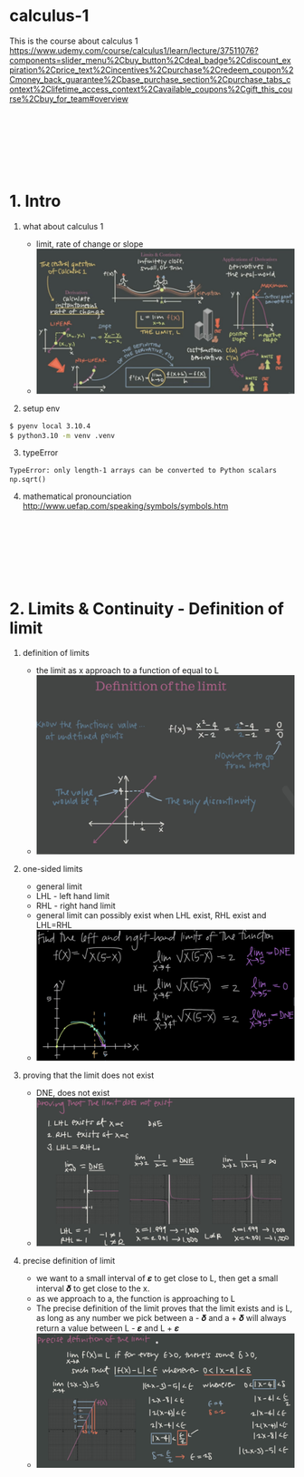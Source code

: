 # calculus-1
This is the course about calculus 1<br>
https://www.udemy.com/course/calculus1/learn/lecture/37511076?components=slider_menu%2Cbuy_button%2Cdeal_badge%2Cdiscount_expiration%2Cprice_text%2Cincentives%2Cpurchase%2Credeem_coupon%2Cmoney_back_guarantee%2Cbase_purchase_section%2Cpurchase_tabs_context%2Clifetime_access_context%2Cavailable_coupons%2Cgift_this_course%2Cbuy_for_team#overview<br>


<br><br><br><br><br><br>

# 1. Intro
1. what about calculus 1
    - limit, rate of change or slope
    - ![imgs](./imgs/Xnip2023-09-07_16-15-41.jpg)

2. setup env
```bash
$ pyenv local 3.10.4
$ python3.10 -m venv .venv
```

3. typeError
```log
TypeError: only length-1 arrays can be converted to Python scalars
np.sqrt()
```

4. mathematical pronounciation
http://www.uefap.com/speaking/symbols/symbols.htm<br>



<br><br><br><br><br><br>

# 2. Limits & Continuity - Definition of limit
1. definition of limits
    - the limit as x approach to a function of equal to L
    - ![imgs](./imgs/Xnip2023-09-07_16-24-16.jpg)

2. one-sided limits
    - general limit
    - LHL - left hand limit
    - RHL - right hand limit
    - general limit can possibly exist when LHL exist, RHL exist and LHL=RHL
    - ![imgs](./imgs/Xnip2023-09-07_17-14-58.jpg)

3. proving that the limit does not exist
    - DNE, does not exist
    - ![imgs](./imgs/Xnip2023-09-07_18-18-54.jpg)


4. precise definition of limit
    - we want to a small interval of 𝜺 to get close to L, then get a small interval 𝜹 to get close to the x.
    - as we approach to a, the function is approaching to L
    - The precise definition of the limit proves that the limit exists and is L, as long as any number we pick between a - 𝜹 and a + 𝜹 will always return a value between L - 𝜺 and L + 𝜺
    - ![imgs](./imgs/Xnip2023-09-08_12-39-03.jpg)

